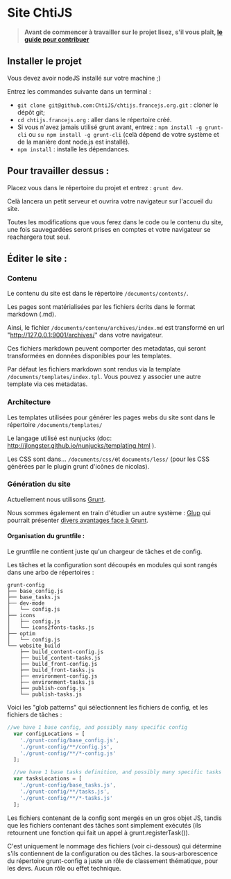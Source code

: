 # Site ChtiJS

> **Avant de commencer à travailler sur le projet lisez, s'il vous plaît, [le guide pour contribuer](CONTRIBUTING.md)**

## Installer le projet

Vous devez avoir nodeJS installé sur votre machine ;)

Entrez les commandes suivante dans un terminal :
- `git clone git@github.com:ChtiJS/chtijs.francejs.org.git` : cloner le dépôt git;
- `cd chtijs.francejs.org` : aller dans le répertoire créé.
- Si vous n'avez jamais utilisé grunt avant, entrez :
`npm install -g grunt-cli` ou `su npm install -g grunt-cli` (celà dépend de votre système et de la manière dont node.js est installé).
- `npm install` : installe les dépendances.

## Pour travailler dessus :

Placez vous dans le répertoire du projet et entrez : `grunt dev`.

Celà lancera un petit serveur et ouvrira votre navigateur sur l'accueil du site.

Toutes les modifications que vous ferez dans le code ou le contenu du site, une fois sauvegardées seront prises en comptes et votre navigateur se reachargera tout seul.

## Éditer le site :

### Contenu

Le contenu du site est dans le répertoire `/documents/contents/`.

Les pages sont matérialisées par les fichiers écrits dans le format markdown (.md).

Ainsi, le fichier `/documents/contenu/archives/index.md` est transformé en url "http://127.0.0.1:9001/archives/" dans votre navigateur.

Ces fichiers markdown peuvent comporter des metadatas, qui seront transformées en données disponibles pour les templates.

Par défaut les fichiers markdown sont rendus via la template `/documents/templates/index.tpl`. Vous pouvez y associer une autre template via ces metadatas.


### Architecture

Les templates utilisées pour générer les pages webs du site sont dans le répertoire `/documents/templates/`

Le langage utilisé est nunjucks (doc: http://jlongster.github.io/nunjucks/templating.html ).

Les CSS sont dans... `/documents/css/`et `documents/less/` (pour les CSS générées par le plugin grunt d'icônes de nicolas).

### Génération du site

Actuellement nous utilisons [Grunt](http://gruntjs.com/). 

Nous sommes également en train d'étudier un autre système : [Glup](http://gulpjs.com/) qui pourrait présenter [divers avantages face à Grunt](http://www.insertafter.com/articles-gulp_vs_grunt.html). 

#### Organisation du gruntfile :

Le gruntfile ne contient juste qu'un chargeur de tâches et de config.

Les tâches et la configuration sont découpés en modules qui sont rangés dans une arbo de répertoires :

```
grunt-config
├── base_config.js
├── base_tasks.js
├── dev-mode
│   └── config.js
├── icons
│   ├── config.js
│   └── icons2fonts-tasks.js
├── optim
│   └── config.js
└── website_build
    ├── build_content-config.js
    ├── build_content-tasks.js
    ├── build_front-config.js
    ├── build_front-tasks.js
    ├── environment-config.js
    ├── environment-tasks.js
    ├── publish-config.js
    └── publish-tasks.js
```

Voici les "glob patterns" qui sélectionnent les fichiers de config, et les fichiers de tâches :

```js
//we have 1 base config, and possibly many specific config
  var configLocations = [
    './grunt-config/base_config.js',
    './grunt-config/**/config.js',
    './grunt-config/**/*-config.js'
  ];

  //we have 1 base tasks definition, and possibly many specific tasks
  var tasksLocations = [
    './grunt-config/base_tasks.js',
    './grunt-config/**/tasks.js',
    './grunt-config/**/*-tasks.js'
  ];
```

Les fichiers contenant de la config sont mergés en un gros objet JS, tandis que les fichiers contenant des tâches sont simplement exécutés (ils retournent une fonction qui fait un appel à grunt.registerTask()).

C'est uniquement le nommage des fichiers (voir ci-dessous) qui détermine s'ils contiennent de la configuration ou des tâches.
la sous-arborescence du répertoire grunt-config a juste un rôle de classement thématique, pour les devs. Aucun rôle ou effet technique.


